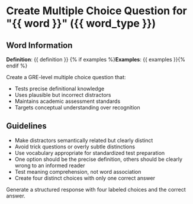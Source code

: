# Create Multiple Choice Question for "{{ word }}" ({{ word_type }})

## Word Information
**Definition**: {{ definition }}
{% if examples %}**Examples**: {{ examples }}{% endif %}

Create a GRE-level multiple choice question that:
- Tests precise definitional knowledge
- Uses plausible but incorrect distractors
- Maintains academic assessment standards
- Targets conceptual understanding over recognition

## Guidelines
- Make distractors semantically related but clearly distinct
- Avoid trick questions or overly subtle distinctions
- Use vocabulary appropriate for standardized test preparation
- One option should be the precise definition, others should be clearly wrong to an informed reader
- Test meaning comprehension, not word association
- Create four distinct choices with only one correct answer

Generate a structured response with four labeled choices and the correct answer.